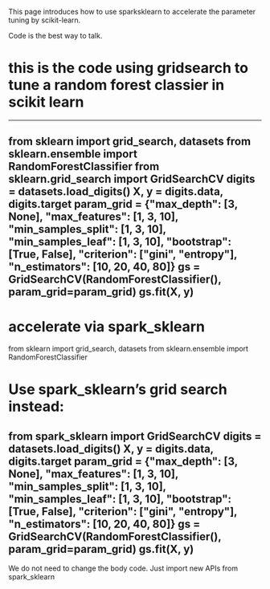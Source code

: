 This page introduces how to use sparksklearn to accelerate the parameter tuning by scikit-learn. 

Code is the best way to talk. 

# this is the code using gridsearch to tune a random forest classier in scikit learn
-----------------------------------------------------------
from sklearn import grid_search, datasets
from sklearn.ensemble import RandomForestClassifier
from sklearn.grid_search import GridSearchCV
digits = datasets.load_digits()
X, y = digits.data, digits.target
param_grid = {"max_depth": [3, None],
              "max_features": [1, 3, 10],
              "min_samples_split": [1, 3, 10],
              "min_samples_leaf": [1, 3, 10],
              "bootstrap": [True, False],
              "criterion": ["gini", "entropy"],
              "n_estimators": [10, 20, 40, 80]}
gs = GridSearchCV(RandomForestClassifier(), param_grid=param_grid)
gs.fit(X, y)
-----------------------------------------------------------
# accelerate via spark_sklearn
from sklearn import grid_search, datasets
from sklearn.ensemble import RandomForestClassifier
# Use spark_sklearn’s grid search instead:
from spark_sklearn import GridSearchCV
digits = datasets.load_digits()
X, y = digits.data, digits.target
param_grid = {"max_depth": [3, None],
              "max_features": [1, 3, 10],
              "min_samples_split": [1, 3, 10],
              "min_samples_leaf": [1, 3, 10],
              "bootstrap": [True, False],
              "criterion": ["gini", "entropy"],
              "n_estimators": [10, 20, 40, 80]}
gs = GridSearchCV(RandomForestClassifier(), param_grid=param_grid)
gs.fit(X, y)
-----------------------------------------------------------
We do not need to change the body code. Just import new APIs from spark_sklearn
